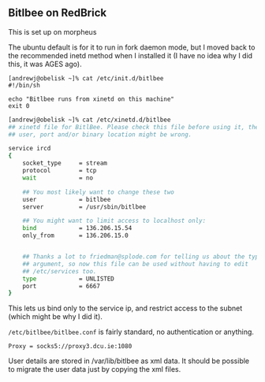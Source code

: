 ## Bitlbee on RedBrick
This is set up on morpheus

The ubuntu default is for it to run in fork daemon mode, but I moved back to the recommended inetd method when I installed it (I have no idea why I did this, it was AGES ago).

```
[andrewj@obelisk ~]% cat /etc/init.d/bitlbee
#!/bin/sh

echo "Bitlbee runs from xinetd on this machine"
exit 0
```

```bash
[andrewj@obelisk ~]% cat /etc/xinetd.d/bitlbee
## xinetd file for BitlBee. Please check this file before using it, the
## user, port and/or binary location might be wrong.

service ircd
{
	socket_type     = stream
	protocol        = tcp
	wait            = no

	## You most likely want to change these two
	user            = bitlbee
	server          = /usr/sbin/bitlbee

	## You might want to limit access to localhost only:
	bind            = 136.206.15.54
	only_from       = 136.206.15.0


	## Thanks a lot to friedman@splode.com for telling us about the type
	## argument, so now this file can be used without having to edit
	## /etc/services too.
	type            = UNLISTED
	port            = 6667
}
```

This lets us bind only to the service ip, and restrict access to the subnet
(which might be why I did it).

`/etc/bitlbee/bitlbee.conf` is fairly standard, no authentication or anything.

```
Proxy = socks5://proxy3.dcu.ie:1080
```

User details are stored in /var/lib/bitlbee as xml data. It should be possible
to migrate the user data just by copying the xml files.
